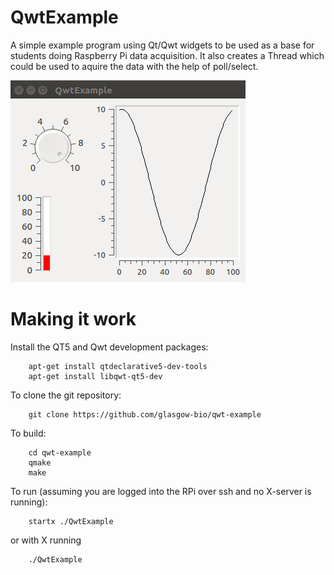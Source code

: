 # QwtExample

A simple example program using Qt/Qwt widgets to be used as a base for students doing Raspberry Pi data acquisition. It also creates a Thread which could be used to aquire the data with the help of poll/select.

![alt tag](screenshot.png)

# Making it work

Install the QT5 and Qwt development packages:

```
    apt-get install qtdeclarative5-dev-tools
    apt-get install libqwt-qt5-dev
```

To clone the git repository:

```
    git clone https://github.com/glasgow-bio/qwt-example
```

To build:

```
    cd qwt-example
    qmake
    make
```

To run (assuming you are logged into the RPi over ssh and no X-server is running):

```
    startx ./QwtExample
```

or with X running

```
    ./QwtExample
```
